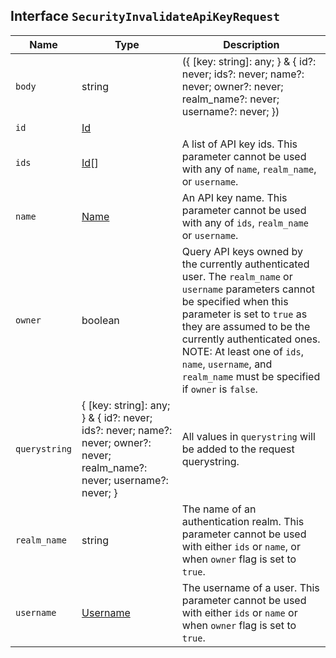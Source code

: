 ## Interface `SecurityInvalidateApiKeyRequest`

| Name | Type | Description |
| - | - | - |
| `body` | string | ({ [key: string]: any; } & { id?: never; ids?: never; name?: never; owner?: never; realm_name?: never; username?: never; }) | All values in `body` will be added to the request body. |
| `id` | [Id](./Id.md) | &nbsp; |
| `ids` | [Id](./Id.md)[] | A list of API key ids. This parameter cannot be used with any of `name`, `realm_name`, or `username`. |
| `name` | [Name](./Name.md) | An API key name. This parameter cannot be used with any of `ids`, `realm_name` or `username`. |
| `owner` | boolean | Query API keys owned by the currently authenticated user. The `realm_name` or `username` parameters cannot be specified when this parameter is set to `true` as they are assumed to be the currently authenticated ones. NOTE: At least one of `ids`, `name`, `username`, and `realm_name` must be specified if `owner` is `false`. |
| `querystring` | { [key: string]: any; } & { id?: never; ids?: never; name?: never; owner?: never; realm_name?: never; username?: never; } | All values in `querystring` will be added to the request querystring. |
| `realm_name` | string | The name of an authentication realm. This parameter cannot be used with either `ids` or `name`, or when `owner` flag is set to `true`. |
| `username` | [Username](./Username.md) | The username of a user. This parameter cannot be used with either `ids` or `name` or when `owner` flag is set to `true`. |
